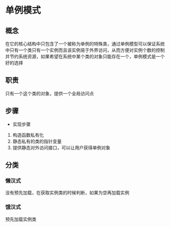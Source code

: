 # 单例模式

## 概念
在它的核心结构中只包含了一个被称为单例的特殊类，通过单例模型可以保证系统中只有一个类只有一个实例而且该实例易于外界访问，从而方便对实例个数的控制并节约系统资源，如果希望在系统中某个类的对象只能存在一个，单例模式是一个好的选择

## 职责
只有一个这个类的对象，提供一个全局访问点

## 步骤

- 实现步骤
1. 构造函数私有化
2. 静态私有的类的指针变量
3. 提供静态对外访问接口，可以让用户获得单例对象

## 分类

### 懒汉式
没有预先加载，在获取实例类的时候判断，如果为空再加载实例
### 饿汉式
预先加载实例类

